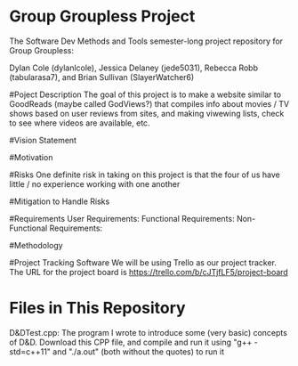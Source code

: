 # Group Groupless Project
The Software Dev Methods and Tools semester-long project repository for Group Groupless:

Dylan Cole (dylanlcole), Jessica Delaney (jede5031), Rebecca Robb (tabularasa7), and Brian Sullivan (SlayerWatcher6)

#Poject Description
The goal of this project is to make a website similar to GoodReads (maybe called GodViews?) that compiles info about movies / TV shows based on user reviews from sites, and making viwewing lists, check to see where videos are available, etc.

#Vision Statement


#Motivation


#Risks
One definite risk in taking on this project is that the four of us have little / no experience working with one another

#Mitigation to Handle Risks

#Requirements
User Requirements:
Functional Requirements:
Non-Functional Requirements:

#Methodology


#Project Tracking Software
We will be using Trello as our project tracker. The URL for the project board is https://trello.com/b/cJTjfLF5/project-board	

# Files in This Repository
D&DTest.cpp: The program I wrote to introduce some (very basic) concepts of D&D. Download this CPP file, and compile and run it using "g++ -std=c++11" and "./a.out" (both without the quotes) to run it

